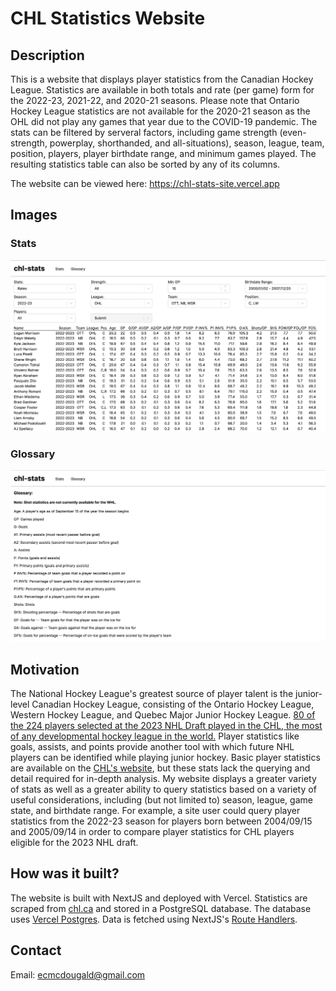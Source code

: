 # CHL Statistics Website

## Description

This is a website that displays player statistics from the Canadian Hockey League. Statistics are available in both totals and rate (per game) form for the 2022-23, 2021-22, and 2020-21 seasons. Please note that Ontario Hockey League statistics are not available for the 2020-21 season as the OHL did not play any games that year due to the COVID-19 pandemic. The stats can be filtered by serveral factors, including game strength (even-strength, powerplay, shorthanded, and all-situations), season, league, team, position, players, player birthdate range, and minimum games played. The resulting statistics table can also be sorted by any of its columns.

The website can be viewed here: https://chl-stats-site.vercel.app

## Images

### Stats

![Screenshot of the website stats page](/demoscreenshot-stats.png?raw=true)

### Glossary

![Screenshot of the website glossary page](/demoscreenshot-glossary.png?raw=true)

## Motivation

The National Hockey League's greatest source of player talent is the junior-level Canadian Hockey League, consisting of the Ontario Hockey League, Western Hockey League, and Quebec Major Junior Hockey League. [80 of the 224 players selected at the 2023 NHL Draft played in the CHL, the most of any developmental hockey league in the world.](https://chl.ca/article/80-canadian-hockey-league-players-selected-2023-nhl-draft/) Player statistics like goals, assists, and points provide another tool with which future NHL players can be identified while playing junior hockey. Basic player statistics are available on the [CHL's website](chl.ca), but these stats lack the querying and detail required for in-depth analysis. My website displays a greater variety of stats as well as a greater ability to query statistics based on a variety of useful considerations, including (but not limited to) season, league, game state, and birthdate range. For example, a site user could query player statistics from the 2022-23 season for players born between 2004/09/15 and 2005/09/14 in order to compare player statistics for CHL players eligible for the 2023 NHL draft.

## How was it built?

The website is built with NextJS and deployed with Vercel. Statistics are scraped from [chl.ca](https://chl.ca) and stored in a PostgreSQL database. The database uses [Vercel Postgres](https://vercel.com/docs/storage/vercel-postgres). Data is fetched using NextJS's [Route Handlers](https://nextjs.org/docs/app/building-your-application/routing/route-handlers).

## Contact

Email: ecmcdougald@gmail.com
